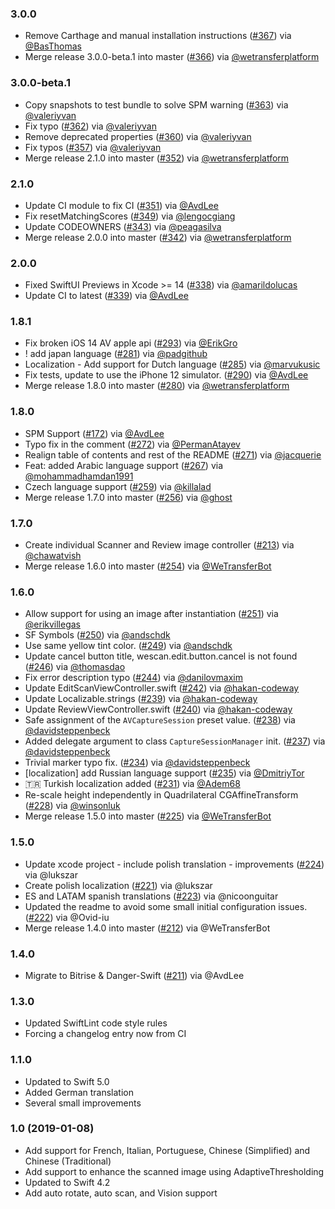 ### 3.0.0
- Remove Carthage and manual installation instructions ([#367](https://github.com/WeTransfer/WeScan/pull/367)) via [@BasThomas](https://github.com/BasThomas)
- Merge release 3.0.0-beta.1 into master ([#366](https://github.com/WeTransfer/WeScan/pull/366)) via [@wetransferplatform](https://github.com/wetransferplatform)

### 3.0.0-beta.1
- Copy snapshots to test bundle to solve SPM warning ([#363](https://github.com/WeTransfer/WeScan/pull/363)) via [@valeriyvan](https://github.com/valeriyvan)
- Fix typo ([#362](https://github.com/WeTransfer/WeScan/pull/362)) via [@valeriyvan](https://github.com/valeriyvan)
- Remove deprecated properties ([#360](https://github.com/WeTransfer/WeScan/pull/360)) via [@valeriyvan](https://github.com/valeriyvan)
- Fix typos ([#357](https://github.com/WeTransfer/WeScan/pull/357)) via [@valeriyvan](https://github.com/valeriyvan)
- Merge release 2.1.0 into master ([#352](https://github.com/WeTransfer/WeScan/pull/352)) via [@wetransferplatform](https://github.com/wetransferplatform)

### 2.1.0
- Update CI module to fix CI ([#351](https://github.com/WeTransfer/WeScan/pull/351)) via [@AvdLee](https://github.com/AvdLee)
- Fix resetMatchingScores ([#349](https://github.com/WeTransfer/WeScan/pull/349)) via [@lengocgiang](https://github.com/lengocgiang)
- Update CODEOWNERS ([#343](https://github.com/WeTransfer/WeScan/pull/343)) via [@peagasilva](https://github.com/peagasilva)
- Merge release 2.0.0 into master ([#342](https://github.com/WeTransfer/WeScan/pull/342)) via [@wetransferplatform](https://github.com/wetransferplatform)

### 2.0.0
- Fixed SwiftUI Previews in Xcode >= 14 ([#338](https://github.com/WeTransfer/WeScan/pull/338)) via [@amarildolucas](https://github.com/amarildolucas)
- Update CI to latest ([#339](https://github.com/WeTransfer/WeScan/pull/339)) via [@AvdLee](https://github.com/AvdLee)

### 1.8.1
- Fix broken iOS 14 AV apple api ([#293](https://github.com/WeTransfer/WeScan/pull/293)) via [@ErikGro](https://github.com/ErikGro)
- ! add japan language ([#281](https://github.com/WeTransfer/WeScan/pull/281)) via [@padgithub](https://github.com/padgithub)
- Localization - Add support for Dutch language ([#285](https://github.com/WeTransfer/WeScan/pull/285)) via [@marvukusic](https://github.com/marvukusic)
- Fix tests, update to use the iPhone 12 simulator. ([#290](https://github.com/WeTransfer/WeScan/pull/290)) via [@AvdLee](https://github.com/AvdLee)
- Merge release 1.8.0 into master ([#280](https://github.com/WeTransfer/WeScan/pull/280)) via [@wetransferplatform](https://github.com/wetransferplatform)

### 1.8.0
- SPM Support ([#172](https://github.com/WeTransfer/WeScan/issues/172)) via [@AvdLee](https://github.com/AvdLee)
- Typo fix in the comment ([#272](https://github.com/WeTransfer/WeScan/pull/272)) via [@PermanAtayev](https://github.com/PermanAtayev)
- Realign table of contents and rest of the README ([#271](https://github.com/WeTransfer/WeScan/pull/271)) via [@jacquerie](https://github.com/jacquerie)
- Feat: added Arabic language support ([#267](https://github.com/WeTransfer/WeScan/pull/267)) via [@mohammadhamdan1991](https://github.com/mohammadhamdan1991)
- Czech language support ([#259](https://github.com/WeTransfer/WeScan/pull/259)) via [@killalad](https://github.com/killalad)
- Merge release 1.7.0 into master ([#256](https://github.com/WeTransfer/WeScan/pull/256)) via [@ghost](https://github.com/ghost)

### 1.7.0
- Create individual Scanner and Review image controller ([#213](https://github.com/WeTransfer/WeScan/pull/213)) via [@chawatvish](https://github.com/chawatvish)
- Merge release 1.6.0 into master ([#254](https://github.com/WeTransfer/WeScan/pull/254)) via [@WeTransferBot](https://github.com/WeTransferBot)

### 1.6.0
- Allow support for using an image after instantiation ([#251](https://github.com/WeTransfer/WeScan/pull/251)) via [@erikvillegas](https://github.com/erikvillegas)
- SF Symbols ([#250](https://github.com/WeTransfer/WeScan/pull/250)) via [@andschdk](https://github.com/andschdk)
- Use same yellow tint color. ([#249](https://github.com/WeTransfer/WeScan/pull/249)) via [@andschdk](https://github.com/andschdk)
- Update cancel button title, wescan.edit.button.cancel is not found ([#246](https://github.com/WeTransfer/WeScan/pull/246)) via [@thomasdao](https://github.com/thomasdao)
- Fix error description typo ([#244](https://github.com/WeTransfer/WeScan/pull/244)) via [@danilovmaxim](https://github.com/danilovmaxim)
- Update EditScanViewController.swift ([#242](https://github.com/WeTransfer/WeScan/pull/242)) via [@hakan-codeway](https://github.com/hakan-codeway)
- Update Localizable.strings ([#239](https://github.com/WeTransfer/WeScan/pull/239)) via [@hakan-codeway](https://github.com/hakan-codeway)
- Update ReviewViewController.swift ([#240](https://github.com/WeTransfer/WeScan/pull/240)) via [@hakan-codeway](https://github.com/hakan-codeway)
- Safe assignment of the `AVCaptureSession` preset value. ([#238](https://github.com/WeTransfer/WeScan/pull/238)) via [@davidsteppenbeck](https://github.com/davidsteppenbeck)
- Added delegate argument to class `CaptureSessionManager` init. ([#237](https://github.com/WeTransfer/WeScan/pull/237)) via [@davidsteppenbeck](https://github.com/davidsteppenbeck)
- Trivial marker typo fix. ([#234](https://github.com/WeTransfer/WeScan/pull/234)) via [@davidsteppenbeck](https://github.com/davidsteppenbeck)
- [localization] add Russian language support ([#235](https://github.com/WeTransfer/WeScan/pull/235)) via [@DmitriyTor](https://github.com/DmitriyTor)
- 🇹🇷 Turkish localization added ([#231](https://github.com/WeTransfer/WeScan/pull/231)) via [@Adem68](https://github.com/Adem68)
- Re-scale height independently in Quadrilateral CGAffineTransform ([#228](https://github.com/WeTransfer/WeScan/pull/228)) via [@winsonluk](https://github.com/winsonluk)
- Merge release 1.5.0 into master ([#225](https://github.com/WeTransfer/WeScan/pull/225)) via [@WeTransferBot](https://github.com/WeTransferBot)

### 1.5.0
- Update xcode project - include polish translation - improvements ([#224](https://github.com/WeTransfer/WeScan/pull/224)) via @lukszar
- Create polish localization ([#221](https://github.com/WeTransfer/WeScan/pull/221)) via @lukszar
- ES and LATAM spanish translations ([#223](https://github.com/WeTransfer/WeScan/pull/223)) via @nicoonguitar
- Updated the readme to avoid some small initial configuration issues. ([#222](https://github.com/WeTransfer/WeScan/pull/222)) via @Ovid-iu
- Merge release 1.4.0 into master ([#212](https://github.com/WeTransfer/WeScan/pull/212)) via @WeTransferBot

### 1.4.0

- Migrate to Bitrise & Danger-Swift ([#211](https://github.com/WeTransfer/WeScan/pull/211)) via @AvdLee

### 1.3.0
- Updated SwiftLint code style rules
- Forcing a changelog entry now from CI

### 1.1.0

- Updated to Swift 5.0
- Added German translation
- Several small improvements

### 1.0 (2019-01-08)

- Add support for French, Italian, Portuguese, Chinese (Simplified) and Chinese (Traditional)
- Add support to enhance the scanned image using AdaptiveThresholding 
- Updated to Swift 4.2
- Add auto rotate, auto scan, and Vision support